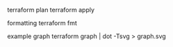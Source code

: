 terraform plan
terraform apply



formatting
terraform fmt

example graph
terraform graph | dot -Tsvg > graph.svg
